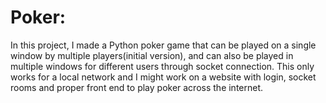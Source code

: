 # Poker:
In this project, I made a Python poker game that can be played on a single window by multiple players(initial version), and can also be played in multiple windows for different users through socket connection. 
This only works for a local network and I might work on a website with login, socket rooms and proper front end to play poker across the internet.

